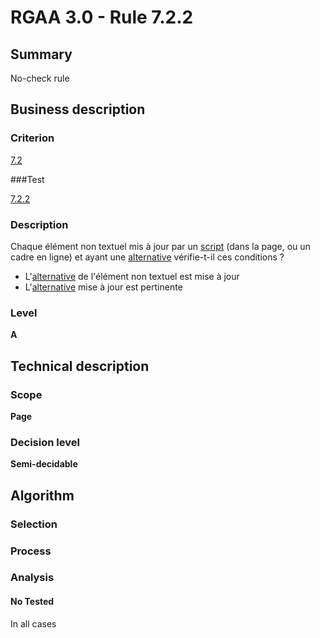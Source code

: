 # RGAA 3.0 -  Rule 7.2.2

## Summary

No-check rule

## Business description

### Criterion

[7.2](http://references.modernisation.gouv.fr/referentiel-technique-0#crit-7-2)

###Test

[7.2.2](http://disic.github.io/rgaa_referentiel_en/RGAA3.0_Criteria_English_version_v1.html#test-7-2-2)

### Description

Chaque &eacute;l&eacute;ment non textuel mis &agrave; jour par un <a href="http://references.modernisation.gouv.fr/referentiel-technique-0#mScript">script</a> (dans la page, ou un cadre en ligne) et ayant une <a href="http://references.modernisation.gouv.fr/referentiel-technique-0#mAltScript">alternative</a> v&eacute;rifie-t-il ces conditions ? 
 
 *  L'<a href="http://references.modernisation.gouv.fr/referentiel-technique-0#mAltScript">alternative</a> de l'&eacute;l&eacute;ment non textuel est mise &agrave; jour 
 *  L'<a href="http://references.modernisation.gouv.fr/referentiel-technique-0#mAltScript">alternative</a> mise &agrave; jour est pertinente 


### Level

**A**

## Technical description

### Scope

**Page**

### Decision level

**Semi-decidable**

## Algorithm

### Selection

### Process

### Analysis

#### No Tested 

In all cases
